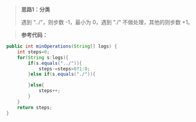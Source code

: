 > **思路1：分类**
>
> 遇到 "../"，则步数 -1，最小为 0，遇到 "./" 不做处理，其他的则步数 +1。

> **参考代码：**

```java
public int minOperations(String[] logs) {
    int steps=0;
    for(String s:logs){
        if(s.equals("../")){
            steps-=steps>0?1:0;
        }else if(s.equals("./")){

        }else{
            steps++;
        }
    }
    return steps;
}
```


